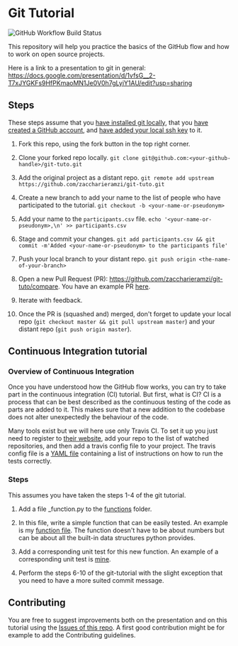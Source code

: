 # Git Tutorial

![GitHub Workflow Build Status](https://github.com/zaccharieramzi/git-tuto/workflows/Continuous%20testing/badge.svg)

This repository will help you practice the basics of the GitHub flow and how to work on open source projects.

Here is a link to a presentation to git in general: https://docs.google.com/presentation/d/1vfsG__2-T7xJYGKFs9HfPKmaoMN1Je0V0h7gLyiY1AU/edit?usp=sharing

## Steps
These steps assume that you [have installed git locally](https://www.atlassian.com/fr/git/tutorials/install-git), that you [have created a GitHub account](https://github.com/join), and [have added your local ssh key](https://help.github.com/en/enterprise/2.15/user/articles/adding-a-new-ssh-key-to-your-github-account) to it.

1. Fork this repo, using the fork button in the top right corner.

2. Clone your forked repo locally. `git clone git@github.com:<your-github-handle>/git-tuto.git`

3. Add the original project as a distant repo. `git remote add upstream https://github.com/zaccharieramzi/git-tuto.git`

4. Create a new branch to add your name to the list of people who have participated to the tutorial. `git checkout -b <your-name-or-pseudonym>`

5. Add your name to the `participants.csv` file. `echo '<your-name-or-pseudonym>,\n' >> participants.csv`

6. Stage and commit your changes. `git add participants.csv && git commit -m'Added <your-name-or-pseudonym> to the participants file'`

7. Push your local branch to your distant repo. `git push origin <the-name-of-your-branch>`

8. Open a new Pull Request (PR): https://github.com/zaccharieramzi/git-tuto/compare. You have an example PR [here](https://github.com/zaccharieramzi/git-tuto/pull/1).

9. Iterate with feedback.

10. Once the PR is (squashed and) merged, don't forget to update your local repo (`git checkout master && git pull upstream master`) and your distant repo (`git push origin master`).

## Continuous Integration tutorial

### Overview of Continuous Integration
Once you have understood how the GitHub flow works, you can try to take part in the continuous integration (CI) tutorial.
But first, what is CI?
CI is a process that can be best described as the continuous testing of the code as parts are added to it.
This makes sure that a new addition to the codebase does not alter unexpectedly the behaviour of the code.

Many tools exist but we will here use only Travis CI.
To set it up you just need to register to [their website](https://travis-ci.com/), add your repo to the list of watched repositories, and then add a travis config file to your project.
The travis config file is a [YAML file](.travis.yml) containing a list of instructions on how to run the tests correctly.

### Steps
This assumes you have taken the steps 1-4 of the git tutorial.

1. Add a file <your-name>_function.py to the [functions](ci_tutorial/simple_functions) folder.

2. In this file, write a simple function that can be easily tested.
An example is my [function file](ci_tutorial/simple_functions/zac_function.py).
The function doesn't have to be about numbers but can be about all the built-in data structures python provides.

3. Add a corresponding unit test for this new function.
An example of a corresponding unit test is [mine](ci_tutorial/tests/simple_functions_test/zac_function_test.py).

4. Perform the steps 6-10 of the git-tutorial with the slight exception that you need to have a more suited commit message.

## Contributing

You are free to suggest improvements both on the presentation and on this tutorial using the [Issues of this repo](https://github.com/zaccharieramzi/git-tuto/issues?q=is%3Aissue+is%3Aopen+sort%3Aupdated-desc).
A first good contribution might be for example to add the Contributing guidelines.
